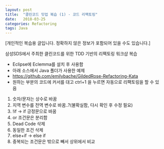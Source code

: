 ```yaml
---
layout: post
title:  "클린코드 밋업 복습 (1) - 코드 리팩토링"
date:   2018-03-25
categories: Refactoring
tags: Java
---
```

[개인적인 복습용 글입니다. 정확하지 않은 정보가 포함되어 있을 수도 있습니다.]

삼성SDS에서 주최한 클린코드를 위한 TDD 기반의 리팩토링 워크샵 복습

* Eclipse에 Eclemma를 설치 후 사용함
* 아래 소스에서 Java 폴더가 사용한 예제
* https://github.com/emilybache/GildedRose-Refactoring-Kata 
* 원하는 부분의 코드에 커서를 대고 ctrl+1 을 누르면 자동으로 리팩토링을 할 수 있음

1. 숫자/문자는 상수로 바꿈
2. 지역 변수를 전역 변수로 바꿈..?(불확실함, 다시 확인 후 수정 필요)
2. !if -> if 긍정문으로 바꿈
3. or 조건문은 분리함
4. Dead Code 삭제
5. 동일한 조건 삭제
6. else+if -> else if
7. 중복되는 조건문은 밖으로 빼서 상위에서 비교